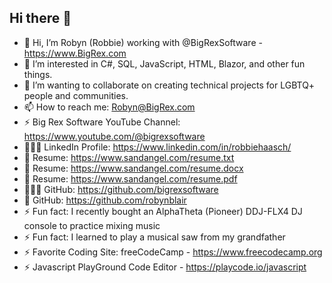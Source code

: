 ## Hi there 👋

- 👋 Hi, I’m Robyn (Robbie) working with @BigRexSoftware - https://www.BigRex.com
- 👀 I’m interested in C#, SQL, JavaScript, HTML, Blazor, and other fun things.
- 💞️ I’m wanting to collaborate on creating technical projects for LGBTQ+ people and communities.
- 📫 How to reach me: Robyn@BigRex.com
- ⚡ Big Rex Software YouTube Channel: https://www.youtube.com/@bigrexsoftware
- 👩🏻‍💼 LinkedIn Profile: https://www.linkedin.com/in/robbiehaasch/
- 📝 Resume: https://www.sandangel.com/resume.txt
- 📝 Resume: https://www.sandangel.com/resume.docx
- 📝 Resume: https://www.sandangel.com/resume.pdf
- 👩🏻‍💻 GitHub: https://github.com/bigrexsoftware
- 🦖 GitHub: https://github.com/robynblair
- ⚡ Fun fact: I recently bought an AlphaTheta (Pioneer) DDJ-FLX4 DJ console to practice mixing music
- ⚡ Fun fact: I learned to play a musical saw from my grandfather
- ⚡ Favorite Coding Site: freeCodeCamp - https://www.freecodecamp.org
- ⚡ Javascript PlayGround Code Editor - https://playcode.io/javascript
